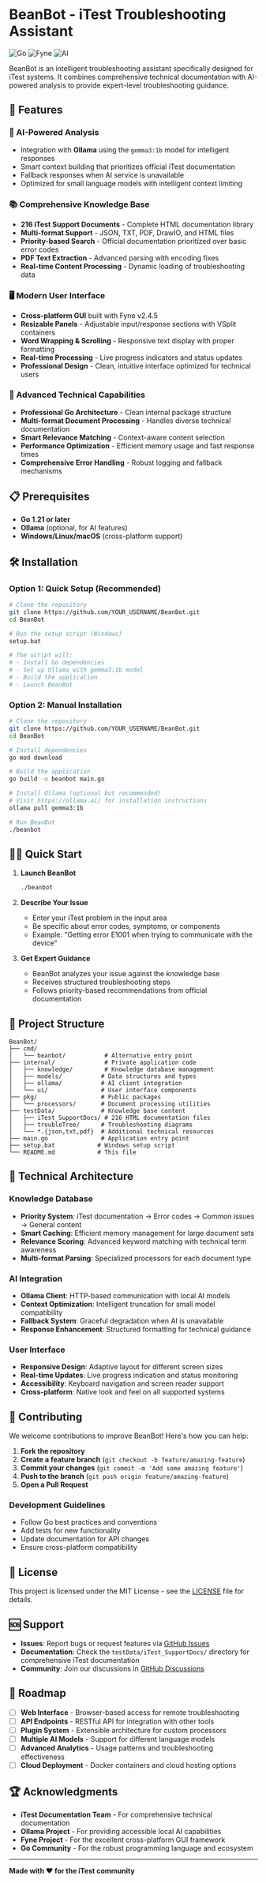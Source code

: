# BeanBot - iTest Troubleshooting Assistant

![Go](https://img.shields.io/badge/go-%2300ADD8.svg?style=for-the-badge&logo=go&logoColor=white)
![Fyne](https://img.shields.io/badge/Fyne-GUI-blue?style=for-the-badge)
![AI](https://img.shields.io/badge/AI-Powered-green?style=for-the-badge)

BeanBot is an intelligent troubleshooting assistant specifically designed for iTest systems. It combines comprehensive technical documentation with AI-powered analysis to provide expert-level troubleshooting guidance.

## 🚀 Features

### 🧠 AI-Powered Analysis
- Integration with **Ollama** using the `gemma3:1b` model for intelligent responses
- Smart context building that prioritizes official iTest documentation
- Fallback responses when AI service is unavailable
- Optimized for small language models with intelligent context limiting

### 📚 Comprehensive Knowledge Base
- **216 iTest Support Documents** - Complete HTML documentation library
- **Multi-format Support** - JSON, TXT, PDF, DrawIO, and HTML files
- **Priority-based Search** - Official documentation prioritized over basic error codes
- **PDF Text Extraction** - Advanced parsing with encoding fixes
- **Real-time Content Processing** - Dynamic loading of troubleshooting data

### 🖥️ Modern User Interface
- **Cross-platform GUI** built with Fyne v2.4.5
- **Resizable Panels** - Adjustable input/response sections with VSplit containers
- **Word Wrapping & Scrolling** - Responsive text display with proper formatting
- **Real-time Processing** - Live progress indicators and status updates
- **Professional Design** - Clean, intuitive interface optimized for technical users

### 🔧 Advanced Technical Capabilities
- **Professional Go Architecture** - Clean internal package structure
- **Multi-format Document Processing** - Handles diverse technical documentation
- **Smart Relevance Matching** - Context-aware content selection
- **Performance Optimization** - Efficient memory usage and fast response times
- **Comprehensive Error Handling** - Robust logging and fallback mechanisms

## 📋 Prerequisites

- **Go 1.21 or later**
- **Ollama** (optional, for AI features)
- **Windows/Linux/macOS** (cross-platform support)

## 🛠️ Installation

### Option 1: Quick Setup (Recommended)
```bash
# Clone the repository
git clone https://github.com/YOUR_USERNAME/BeanBot.git
cd BeanBot

# Run the setup script (Windows)
setup.bat

# The script will:
# - Install Go dependencies
# - Set up Ollama with gemma3:1b model
# - Build the application
# - Launch BeanBot
```

### Option 2: Manual Installation
```bash
# Clone the repository
git clone https://github.com/YOUR_USERNAME/BeanBot.git
cd BeanBot

# Install dependencies
go mod download

# Build the application
go build -o beanbot main.go

# Install Ollama (optional but recommended)
# Visit https://ollama.ai/ for installation instructions
ollama pull gemma3:1b

# Run BeanBot
./beanbot
```

## 🏃‍♂️ Quick Start

1. **Launch BeanBot**
   ```bash
   ./beanbot
   ```

2. **Describe Your Issue**
   - Enter your iTest problem in the input area
   - Be specific about error codes, symptoms, or components
   - Example: "Getting error E1001 when trying to communicate with the device"

3. **Get Expert Guidance**
   - BeanBot analyzes your issue against the knowledge base
   - Receives structured troubleshooting steps
   - Follows priority-based recommendations from official documentation

## 📁 Project Structure

```
BeanBot/
├── cmd/
│   └── beanbot/           # Alternative entry point
├── internal/              # Private application code
│   ├── knowledge/         # Knowledge database management
│   ├── models/           # Data structures and types
│   ├── ollama/           # AI client integration
│   └── ui/               # User interface components
├── pkg/                  # Public packages
│   └── processors/       # Document processing utilities
├── testData/             # Knowledge base content
│   ├── iTest_SupportDocs/ # 216 HTML documentation files
│   ├── troubleTree/      # Troubleshooting diagrams
│   └── *.{json,txt,pdf}  # Additional technical resources
├── main.go               # Application entry point
├── setup.bat            # Windows setup script
└── README.md            # This file
```

## 🔬 Technical Architecture

### Knowledge Database
- **Priority System**: iTest documentation → Error codes → Common issues → General content
- **Smart Caching**: Efficient memory management for large document sets
- **Relevance Scoring**: Advanced keyword matching with technical term awareness
- **Multi-format Parsing**: Specialized processors for each document type

### AI Integration
- **Ollama Client**: HTTP-based communication with local AI models
- **Context Optimization**: Intelligent truncation for small model compatibility
- **Fallback System**: Graceful degradation when AI is unavailable
- **Response Enhancement**: Structured formatting for technical guidance

### User Interface
- **Responsive Design**: Adaptive layout for different screen sizes
- **Real-time Updates**: Live progress indication and status monitoring
- **Accessibility**: Keyboard navigation and screen reader support
- **Cross-platform**: Native look and feel on all supported systems

## 🤝 Contributing

We welcome contributions to improve BeanBot! Here's how you can help:

1. **Fork the repository**
2. **Create a feature branch** (`git checkout -b feature/amazing-feature`)
3. **Commit your changes** (`git commit -m 'Add some amazing feature'`)
4. **Push to the branch** (`git push origin feature/amazing-feature`)
5. **Open a Pull Request**

### Development Guidelines
- Follow Go best practices and conventions
- Add tests for new functionality
- Update documentation for API changes
- Ensure cross-platform compatibility

## 📝 License

This project is licensed under the MIT License - see the [LICENSE](LICENSE) file for details.

## 🆘 Support

- **Issues**: Report bugs or request features via [GitHub Issues](https://github.com/YOUR_USERNAME/BeanBot/issues)
- **Documentation**: Check the `testData/iTest_SupportDocs/` directory for comprehensive iTest documentation
- **Community**: Join our discussions in [GitHub Discussions](https://github.com/YOUR_USERNAME/BeanBot/discussions)

## 🔮 Roadmap

- [ ] **Web Interface** - Browser-based access for remote troubleshooting
- [ ] **API Endpoints** - RESTful API for integration with other tools
- [ ] **Plugin System** - Extensible architecture for custom processors
- [ ] **Multiple AI Models** - Support for different language models
- [ ] **Advanced Analytics** - Usage patterns and troubleshooting effectiveness
- [ ] **Cloud Deployment** - Docker containers and cloud hosting options

## 🏆 Acknowledgments

- **iTest Documentation Team** - For comprehensive technical documentation
- **Ollama Project** - For providing accessible local AI capabilities
- **Fyne Project** - For the excellent cross-platform GUI framework
- **Go Community** - For the robust programming language and ecosystem

---

**Made with ❤️ for the iTest community**